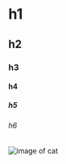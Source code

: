 # h1
## h2
### h3
#### h4
##### h5
###### h6

![image of cat](https://images.squarespace-cdn.com/content/v1/607f89e638219e13eee71b1e/1684821560422-SD5V37BAG28BURTLIXUQ/michael-sum-LEpfefQf4rU-unsplash.jpg)

